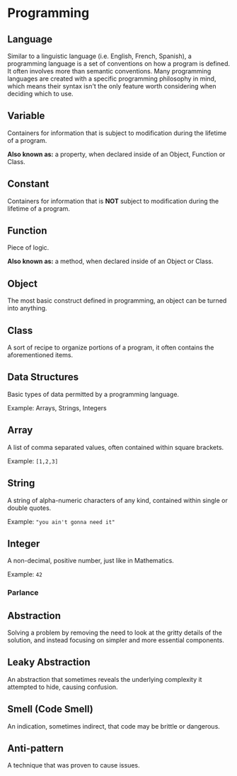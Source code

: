 # Programming

## Language
Similar to a linguistic language (i.e. English, French, Spanish), a programming language is
a set of conventions on how a program is defined. It often involves more than semantic conventions.
Many programming languages are created with a specific programming philosophy in mind, which means
their syntax isn't the only feature worth considering when deciding which to use.

## Variable
Containers for information that is subject to modification during the lifetime of a program.

**Also known as:** a property, when declared inside of an Object, Function or Class.

## Constant
Containers for information that is **NOT** subject to modification during the lifetime of a program.

## Function
Piece of logic.

**Also known as:** a method, when declared inside of an Object or Class.

## Object
The most basic construct defined in programming, an object can be turned into anything.

## Class
A sort of recipe to organize portions of a program, it often contains the aforementioned items.

## Data Structures
Basic types of data permitted by a programming language.

Example: Arrays, Strings, Integers

## Array
A list of comma separated values, often contained within square brackets.

Example: `[1,2,3]`

## String
A string of alpha-numeric characters of any kind, contained within single or double quotes.

Example: `"you ain't gonna need it"`

## Integer
A non-decimal, positive number, just like in Mathematics.

Example: `42`

### Parlance

## Abstraction
Solving a problem by removing the need to look at the gritty details of the solution, and instead focusing on simpler and more essential components. 

## Leaky Abstraction
An abstraction that sometimes reveals the underlying complexity it attempted to hide, causing confusion.

## Smell (Code Smell)
An indication, sometimes indirect, that code may be brittle or dangerous.

## Anti-pattern
A technique that was proven to cause issues.
